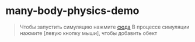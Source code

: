 # many-body-physics-demo
> Чтобы запустить симуляцию нажмите [сюда](https://rawgit.com/meta1-heart/many-body-physics-demo/master/index.html)
> В процессе симуляции нажмите [левую кнопку мыши], чтобы добавить обект

